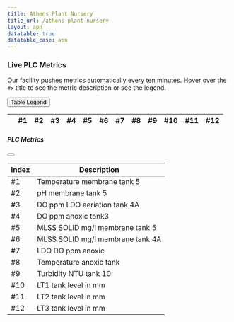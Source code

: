 ```yaml
---
title: Athens Plant Nursery
title_url: /athens-plant-nursery
layout: apn
datatable: true
datatable_case: apn
---
```


### Live PLC Metrics

Our facility pushes metrics automatically every ten minutes. Hover over the `#x` title to see the metric description or
see the legend.

<button
class="btn btn-primary"
type="button"
data-bs-toggle="offcanvas"
data-bs-target="#offcanvasRight"
aria-controls="offcanvasRight"
id="weather_button"> Table Legend </button>

<table id="apn-live-plc" class="table dt-responsive nowrap w-100">
  <thead>
    <tr>
      <th title="Timestamp DD/MM/YY H:mm"><i class="ri-calendar-line"></i></th>
      <th title="Temperature membrane tank 5">#1</th>
      <th title="pH membrane tank 5">#2</th>
      <th title="DO ppm LDO aeriation tank 4A">#3</th>
      <th title="DO ppm anoxic tank3">#4</th>
      <th title="MLSS SOLID mg/l membrane tank 5">#5</th>
      <th title="MLSS SOLID mg/l membrane tank 4A">#6</th>
      <th title="LDO DO ppm anoxic">#7</th>
      <th title="Temperature anoxic tank">#8</th>
      <th title="Turbidity NTU tank 10">#9</th>
      <th title="LT1 tank level in mm">#10</th>
      <th title="LT2 tank level in mm">#11</th>
      <th title="LT3 tank level in mm">#12</th>
    </tr>
  </thead>
</table>

<div class="offcanvas offcanvas-bottom" tabindex="-1" id="offcanvasRight" aria-labelledby="offcanvasRightLabel">
  <div class="offcanvas-header">
    <h5 id="offcanvasRightLabel">PLC Metrics</h5>
    <button type="button" class="btn-close text-reset" data-bs-dismiss="offcanvas" aria-label="Close"></button>
  </div>
  <div class="offcanvas-body">
    <table class="w-auto table table-sm table-centered">
      <thead>
        <tr>
          <th>Index</th>
          <th>Description</th>
        </tr>
      </thead>
      <tbody>
        <tr>
          <td>#1</td>
          <td>Temperature membrane tank 5</td>
        </tr>
        <tr>
          <td>#2</td>
          <td>pH membrane tank 5</td>
        </tr>
        <tr>
          <td>#3</td>
          <td>DO ppm LDO aeriation tank 4A</td>
        </tr>
        <tr>
          <td>#4</td>
          <td>DO ppm anoxic tank3</td>
        </tr>
        <tr>
          <td>#5</td>
          <td>MLSS SOLID mg/l membrane tank 5</td>
        </tr>
        <tr>
          <td>#6</td>
          <td>MLSS SOLID mg/l membrane tank 4A</td>
        </tr>
        <tr>
          <td>#7</td>
          <td>LDO DO ppm anoxic</td>
        </tr>
        <tr>
          <td>#8</td>
          <td>Temperature anoxic tank</td>
        </tr>
        <tr>
          <td>#9</td>
          <td>Turbidity NTU tank 10</td>
        </tr>
        <tr>
          <td>#10</td>
          <td>LT1 tank level in mm</td>
        </tr>
        <tr>
          <td>#11</td>
          <td>LT2 tank level in mm</td>
        </tr>
        <tr>
          <td>#12</td>
          <td>LT3 tank level in mm</td>
        </tr>
      </tbody>
    </table>
  </div>
</div>

